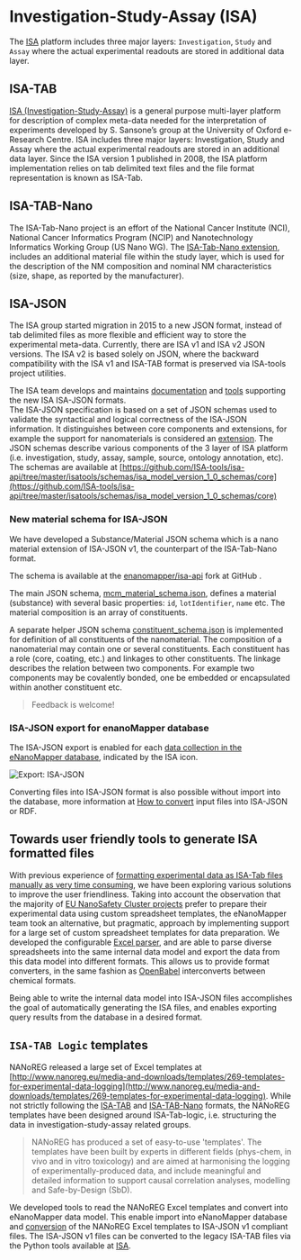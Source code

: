# Investigation-Study-Assay (ISA)

The [ISA](http://isa-tools.org/) platform includes three major layers: `Investigation`, `Study` and `Assay` where the actual experimental readouts are stored in additional data layer.

## ISA-TAB

[ISA (Investigation-Study-Assay)](http://isa-tools.org/) is a general purpose multi-layer platform for description of
complex meta-data needed for the interpretation of experiments developed by S. Sansone’s
group at the University of Oxford e-Research Centre. ISA includes three major layers:
Investigation, Study and Assay where the actual experimental readouts are stored in an
additional data layer. Since the ISA version 1 published in 2008, the ISA platform implementation
relies on tab delimited text files and the file format representation is known as ISA-Tab. 

## ISA-TAB-Nano

The ISA-Tab-Nano project is an effort of the National Cancer Institute (NCI), National Cancer Informatics Program (NCIP) and Nanotechnology Informatics Working Group (US Nano WG). The [ISA-Tab-Nano extension](https://wiki.nci.nih.gov/display/icr/isa-tab-nano), includes an additional material file within the study layer, which is
used for the description of the NM composition and nominal NM characteristics (size, shape, as reported by the manufacturer).

## ISA-JSON

The ISA group started migration in 2015 to a new JSON format, instead of tab delimited files as more flexible and efficient way to store the experimental meta-data.
Currently, there are ISA v1 and ISA v2 JSON versions. The ISA v2 is based solely on JSON, where the backward compatibility with the ISA v1 and ISA-TAB format is preserved via ISA-tools project utilities.

The ISA team develops and maintains [documentation](https://isatools.readthedocs.io/en/latest/) and [tools](https://github.com/ISA-tools/isa-api) supporting the new ISA ISA-JSON formats.  
The ISA-JSON specification is based on a set of JSON schemas used to validate the syntactical and logical correctness of the ISA-JSON information. It distinguishes between core components and extensions, for example the support for nanomaterials is considered an [extension](https://media.readthedocs.org/pdf/isatools/latest/isatools.pdf). 
The JSON schemas describe various components of the 3 layer of ISA platform (i.e. investigation, study, assay, sample, source, ontology annotation, etc). The schemas are available at [https://github.com/ISA-tools/isa-api/tree/master/isatools/schemas/isa_model_version_1_0_schemas/core](https://github.com/ISA-tools/isa-api/tree/master/isatools/schemas/isa_model_version_1_0_schemas/core)

### New material schema for ISA-JSON

We have developed a Substance/Material JSON schema which is a nano material extension of ISA-JSON v1, the counterpart of the ISA-Tab-Nano format. 

The schema is available at the [enanomapper/isa-api](https://github.com/enanomapper/isa-api/tree/master/isatools/schemas/isa_model_version_1_0_schemas/material) fork at GitHub .

The main JSON schema, [mcm_material_schema.json](https://github.com/enanomapper/isa-api/tree/master/isatools/schemas/isa_model_version_1_0_schemas/material/mcm_material_schema.json), 
defines a material (substance) with several basic properties: `id`, `lotIdentifier`, `name` etc. The material composition is an array of constituents.

A separate helper JSON schema [constituent_schema.json](https://github.com/enanomapper/isa-api/tree/master/isatools/schemas/isa_model_version_1_0_schemas/material/constituent_schema.json) is implemented for definition of all constituents of the nanomaterial. 
The composition of a nanomaterial may contain one or several constituents. Each constituent has a role (core, coating, etc.) and linkages to other constituents. The linkage describes the relation between two components. For example two components may be covalently bonded, one be embedded or encapsulated within another constituent etc.

>Feedback is welcome!

### ISA-JSON export for enanoMapper database

The ISA-JSON export is enabled for each [data collection in the eNanoMapper database](https://data.enanomapper.net/bundle), indicated by the ISA icon.

![Export: ISA-JSON](images/isa_json.jpg "ISA-JSON export")

Converting files into ISA-JSON format is also possible without import into the database, more information at [How to convert](convertor.html) input files into ISA-JSON or RDF.


## Towards user friendly tools to generate ISA formatted files  

With previous experience of [formatting experimental data as ISA-Tab files manually as very time consuming](http://www.beilstein-journals.org/bjnano/single/articleFullText.htm?publicId=2190-4286-6-165#data-format-conversions),
we have been exploring various solutions to improve the user friendliness. Taking into account the observation that the majority of [EU NanoSafety Cluster projects](http://www.nanosafetycluster.eu/) 
prefer to prepare their experimental data using custom spreadsheet templates, the eNanoMapper team took an alternative, but pragmatic, approach by implementing support for a large set of custom spreadsheet templates for data preparation. 
We developed the configurable [Excel parser](parser.html), and are able to parse diverse spreadsheets into the same internal data model and export the data from this data model into different formats. 
This allows us to provide format converters, in the same fashion as [OpenBabel](http://openbabel.org/) interconverts between chemical formats.
 
Being able to write the internal data model into ISA-JSON files accomplishes the goal of automatically generating the ISA files, 
and enables exporting query results from the database in a desired format.  


## `ISA-TAB Logic` templates

NANoREG released a large set of Excel templates at [http://www.nanoreg.eu/media-and-downloads/templates/269-templates-for-experimental-data-logging](http://www.nanoreg.eu/media-and-downloads/templates/269-templates-for-experimental-data-logging).
While not strictly following the [ISA-TAB](http://isa-tools.org/) and [ISA-TAB-Nano](https://wiki.nci.nih.gov/display/icr/isa-tab-nano) formats, the NANoREG templates have been designed around ISA-Tab-logic, i.e. structuring the data in investigation-study-assay related groups.

>NANoREG has produced a set of easy-to-use 'templates'. The templates have been built by experts in different fields (phys-chem, in vivo and in vitro toxicology) and are aimed at harmonising the logging of experimentally-produced data, and include meaningful and detailed information to support causal correlation analyses, modelling and Safe-by-Design (SbD).

We developed tools to read the NANoREG Excel templates and convert into eNanoMapper data model. This enable import into eNanoMapper database and [conversion](convertor.html) of the NANoREG Excel templates to ISA-JSON v1 compliant files.
The ISA-JSON v1 files can be converted to the legacy ISA-TAB files via the Python tools available at [ISA](http://isa-tools.org/).  

